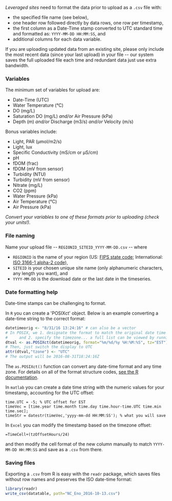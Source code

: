 _Leveraged sites_ need to format the data prior to upload as a `.csv` file with:
- the specified file name (see below),
- one header row followed directly by data rows, one row per timestamp,
- the first column as a Date-Time stamp converted to UTC standard time and formatted as: `YYYY-MM-DD HH:MM:SS`, and
- additional columns for each data variable.

If you are uploading updated data from an existing site, please only include the most recent data (since your last upload) in your file -- our system saves the full uploaded file each time and redundant data just use extra bandwidth.

### Variables

The minimum set of variables for upload are:
- Date-Time (UTC)
- Water Temperature (°C)
- DO (mg/L)
- Saturation DO (mg/L) *and/or* Air Pressure (kPa)
- Depth (m) *and/or* Discharge (m3/s) *and/or* Velocity (m/s)

Bonus variables include:
- Light, PAR (μmol/m2/s)
- Light, lux
- Specific Conductivity (mS/cm or μS/cm)
- pH
- fDOM (frac)
- fDOM (mV from sensor)
- Turbidity (NTU)
- Turbidity (mV from sensor)
- Nitrate (mg/L)
- CO2 (ppm)
- Water Pressure (kPa)
- Air Temperature (°C)
- Air Pressure (kPa)

*Convert your variables to one of these formats prior to uploading (check your units!).*

### File naming

Name your upload file -- `REGIONID_SITEID_YYYY-MM-DD.csv` -- where
- `REGIONID` is the name of your region (US: [FIPS state code](https://en.wikipedia.org/wiki/Federal_Information_Processing_Standard_state_code); International: [ISO 3166-1 alpha-2 code](https://en.wikipedia.org/wiki/ISO_3166-1_alpha-2)),
- `SITEID` is your chosen unique site name (only alphanumeric characters, any length you want), and
- `YYYY-MM-DD` is the download date or the last date in the timeseries.

### Date formatting help

Date-time stamps can be challenging to format.

In `R` you can create a 'POSIXct' object. Below is an example converting a date-time string to the correct format:
```R
datetimeorig <- "8/31/16 13:24:16" # can also be a vector
# In POSIX, we 1. designate the format to match the original date time
#     and 2. specify the timezone... a full list can be viewed by running OlsonNames()
dtval <- as.POSIXct(datetimeorig, format="%m/%d/%y %H:%M:%S", tz="EST")
# Then, just switch the display to UTC
attr(dtval,"tzone") <- "UTC"
# The output will be 2016-08-31T18:24:16Z
```
The `as.POSIXct()` function can convert any date-time format and any time zone. For details on all of the format structure codes, [see the R documentation](https://stat.ethz.ch/R-manual/R-devel/library/base/html/strptime.html).

In `matlab` you can create a date time string with the numeric values for your timestamp, accounting for the UTC offset:
```
time.UTC = -5; % UTC offset for EST
timeVec = [time.year time.month time.day time.hour-time.UTC time.min time.sec];
timeStr = datestr(timeVec,'yyyy-mm-dd HH:MM:SS'); % what you will save
```

In `Excel` you can modify the timestamp based on the timezone offset:
```
=TimeCell+(tzOffsetHours/24)
```
and then modify the cell format of the new column manually to match `YYYY-MM-DD HH:MM:SS` and save as a `.csv` from there.

### Saving files

Exporting a `.csv` from R is easy with the `readr` package, which saves files without row names and preserves the ISO date-time format:
```R
library(readr)
write_csv(datatable, path="NC_Eno_2016-10-13.csv")
```
